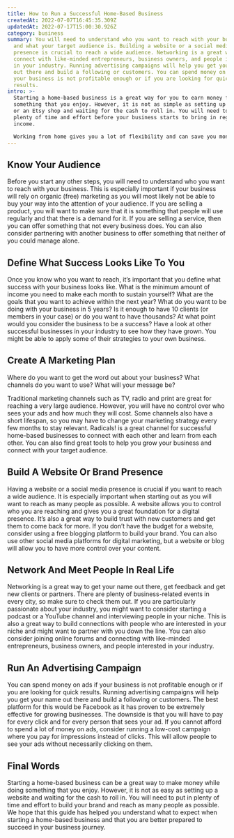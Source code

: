 ```yaml
---
title: How to Run a Successful Home-Based Business
createdAt: 2022-07-07T16:45:35.309Z
updatedAt: 2022-07-17T15:00:30.926Z
category: business
summary: You will need to understand who you want to reach with your business
  and what your target audience is. Building a website or a social media
  presence is crucial to reach a wide audience. Networking is a great way to
  connect with like-minded entrepreneurs, business owners, and people interested
  in your industry. Running advertising campaigns will help you get your name
  out there and build a following or customers. You can spend money on ads if
  your business is not profitable enough or if you are looking for quick
  results.
intro: >-
  Starting a home-based business is a great way for you to earn money from
  something that you enjoy. However, it is not as simple as setting up a website
  or an Etsy shop and waiting for the cash to roll in. You will need to put in
  plenty of time and effort before your business starts to bring in regular
  income. 

  Working from home gives you a lot of flexibility and can save you money on commuting, hotels and office space. However, there are also some downsides. Working from home means you are never really "off" as there will always be someone at home to answer calls, visitors knocking on the door or even delivery services coming to your address. It will also involve more responsibility than working for someone else as everything goes back to you. That’s why we have prepared this guide on how to run a successful home-based business so that you know what to expect when starting one of your own.
---
```


## Know Your Audience

Before you start any other steps, you will need to understand who you want to reach with your business. This is especially important if your business will rely on organic (free) marketing as you will most likely not be able to buy your way into the attention of your audience.
If you are selling a product, you will want to make sure that it is something that people will use regularly and that there is a demand for it. If you are selling a service, then you can offer something that not every business does. You can also consider partnering with another business to offer something that neither of you could manage alone.

## Define What Success Looks Like To You

Once you know who you want to reach, it’s important that you define what success with your business looks like. What is the minimum amount of income you need to make each month to sustain yourself? What are the goals that you want to achieve within the next year?
What do you want to be doing with your business in 5 years? Is it enough to have 10 clients (or members in your case) or do you want to have thousands? At what point would you consider the business to be a success?
Have a look at other successful businesses in your industry to see how they have grown. You might be able to apply some of their strategies to your own business.

## Create A Marketing Plan

Where do you want to get the word out about your business? What channels do you want to use? What will your message be?

Traditional marketing channels such as TV, radio and print are great for reaching a very large audience. However, you will have no control over who sees your ads and how much they will cost. Some channels also have a short lifespan, so you may have to change your marketing strategy every few months to stay relevant.
Radicals! is a great channel for successful home-based businesses to connect with each other and learn from each other. You can also find great tools to help you grow your business and connect with your target audience.

## Build A Website Or Brand Presence

Having a website or a social media presence is crucial if you want to reach a wide audience. It is especially important when starting out as you will want to reach as many people as possible.
A website allows you to control who you are reaching and gives you a great foundation for a digital presence. It’s also a great way to build trust with new customers and get them to come back for more.
If you don’t have the budget for a website, consider using a free blogging platform to build your brand. You can also use other social media platforms for digital marketing, but a website or blog will allow you to have more control over your content.

## Network And Meet People In Real Life

Networking is a great way to get your name out there, get feedback and get new clients or partners. There are plenty of business-related events in every city, so make sure to check them out.
If you are particularly passionate about your industry, you might want to consider starting a podcast or a YouTube channel and interviewing people in your niche.
This is also a great way to build connections with people who are interested in your niche and might want to partner with you down the line.
You can also consider joining online forums and connecting with like-minded entrepreneurs, business owners, and people interested in your industry.

## Run An Advertising Campaign

You can spend money on ads if your business is not profitable enough or if you are looking for quick results. Running advertising campaigns will help you get your name out there and build a following or customers.
The best platform for this would be Facebook as it has proven to be extremely effective for growing businesses. The downside is that you will have to pay for every click and for every person that sees your ad.
If you cannot afford to spend a lot of money on ads, consider running a low-cost campaign where you pay for impressions instead of clicks. This will allow people to see your ads without necessarily clicking on them.

## Final Words

Starting a home-based business can be a great way to make money while doing something that you enjoy. However, it is not as easy as setting up a website and waiting for the cash to roll in. You will need to put in plenty of time and effort to build your brand and reach as many people as possible.
We hope that this guide has helped you understand what to expect when starting a home-based business and that you are better prepared to succeed in your business journey.
